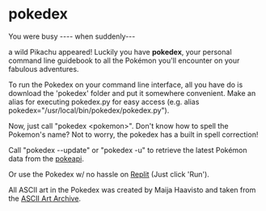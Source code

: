 # pokedex

You were busy ---- when suddenly---

a wild Pikachu appeared! Luckily you have **pokedex**, your personal command line guidebook to all the Pokémon you'll encounter on your fabulous adventures.

To run the Pokedex on your command line interface, all you have do is download the 'pokedex' folder and put it somewhere convenient. Make an alias for executing pokedex.py for easy access (e.g. alias pokedex="/usr/local/bin/pokedex/pokedex.py").

Now, just call "pokedex \<pokemon\>". Don't know how to spell the Pokemon's name? Not to worry, the pokedex has a built in spell correction!



Call "pokedex --update" or "pokedex -u" to retrieve the latest Pokémon data from the [pokeapi](https://pokeapi.co/).

Or use the Pokedex w/ no hassle on [Replit](https://replit.com/@SreyaGogineni1/POKEDEX#main.py) (Just click 'Run').
 
All ASCII art in the Pokedex was created by Maija Haavisto and taken from the [ASCII Art Archive](https://www.asciiart.eu/).